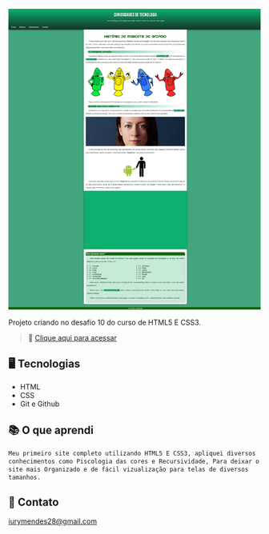  
![preview](./.github/Preview.png)

Projeto criando no desafio 10  do curso de HTML5 E CSS3.

 > 🔗 [Clique aqui para acessar]()



## 🖥️ Tecnologias 

- HTML
- CSS
- Git e Github

## 📚 O que aprendi

    Meu primeiro site completo utilizando HTML5 E CSS3, apliquei diversos conhecimentos como Piscologia das cores e Recursividade, Para deixar o site mais Organizado e de fácil vizualização para telas de diversos tamanhos.

## 📧 Contato

iurymendes28@gmail.com
